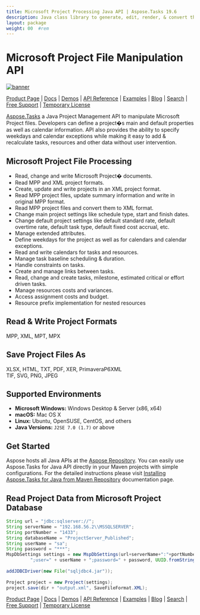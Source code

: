 ```yaml
---
title: Microsoft Project Processing Java API | Aspose.Tasks 19.6
description: Java class library to generate, edit, render, & convert the Project files. Supports formulas, calendars, tasks, resources, reporting, and project risk analysis.
layout: package
weight: 00	#rem
---
```


# Microsoft Project File Manipulation API

[![banner](../aspose_tasks-for-java-banner.png)](./)

[Product Page](https://products.aspose.com/tasks/java) | [Docs](https://docs.aspose.com/tasks/java/) | [Demos](https://products.aspose.app/tasks/family) | [API Reference](https://apireference.aspose.com/tasks/java) | [Examples](https://github.com/aspose-tasks/Aspose.Tasks-for-Java) | [Blog](https://blog.aspose.com/category/tasks/) | [Search](https://search.aspose.com/) | [Free Support](https://forum.aspose.com/c/tasks) | [Temporary License](https://purchase.aspose.com/temporary-license)

[Aspose.Tasks](https://products.aspose.com/tasks/java) a Java Project Management API to manipulate Microsoft Project files. Developers can define a project�s main and default properties as well as calendar information. API also provides the ability to specify weekdays and calendar exceptions while making it easy to add & recalculate tasks, resources and other data without user intervention.

## Microsoft Project File Processing

- Read, change and write Microsoft Project� documents.
- Read MPP and XML project formats. 
- Create, update and write projects in an XML project format.
- Read MPP project files, update summary information and write in original MPP format.
- Read MPP project files and convert them to XML format.
- Change main project settings like schedule type, start and finish dates.
- Change default project settings like default standard rate, default overtime rate, default task type, default fixed cost accrual, etc.
- Manage extended attributes.
- Define weekdays for the project as well as for calendars and calendar exceptions.
- Read and write calendars for tasks and resources.
- Manage task baseline scheduling & duration.
- Handle constraints on tasks.
- Create and manage links between tasks.
- Read, change and create tasks, milestone, estimated critical or effort driven tasks.
- Manage resources costs and variances.
- Access assignment costs and budget.
- Resource prefix implementation for nested resources

## Read & Write Project Formats

MPP, XML, MPT, MPX

## Save Project Files As

XLSX, HTML, TXT, PDF, XER, PrimaveraP6XML\
TIF, SVG, PNG, JPEG


## Supported Environments

- **Microsoft Windows:** Windows Desktop & Server (x86, x64)
- **macOS:** Mac OS X
- **Linux:** Ubuntu, OpenSUSE, CentOS, and others
- **Java Versions:** `J2SE 7.0 (1.7)` or above

## Get Started

Aspose hosts all Java APIs at the [Aspose Repository](https://repository.aspose.com/webapp/#/artifacts/browse/tree/General/repo/com/aspose/aspose-tasks). You can easily use Aspose.Tasks for Java API directly in your Maven projects with simple configurations. For the detailed instructions please visit [Installing Aspose.Tasks for Java from Maven Repository](https://docs.aspose.com/tasks/java/installation/) documentation page.

## Read Project Data from Microsoft Project Database

```java
String url = "jdbc:sqlserver://";
String serverName = "192.168.56.2\\MSSQLSERVER";
String portNumber = "1433";
String databaseName = "ProjectServer_Published";
String userName = "sa";
String password = "***";
MspDbSettings settings = new MspDbSettings(url+serverName+":"+portNumber+";databaseName="+databaseName+
         ";user=" + userName + ";password=" + password, UUID.fromString("E6426C44-D6CB-4B9C-AF16-48910ACE0F54"));
 
addJDBCDriver(new File("sqljdbc4.jar"));
 
Project project = new Project(settings);
project.save(dir + "output.xml", SaveFileFormat.XML);
```

[Product Page](https://products.aspose.com/tasks/java) | [Docs](https://docs.aspose.com/tasks/java/) | [Demos](https://products.aspose.app/tasks/family) | [API Reference](https://apireference.aspose.com/tasks/java) | [Examples](https://github.com/aspose-tasks/Aspose.Tasks-for-Java) | [Blog](https://blog.aspose.com/category/tasks/) | [Search](https://search.aspose.com/) | [Free Support](https://forum.aspose.com/c/tasks) | [Temporary License](https://purchase.aspose.com/temporary-license)

